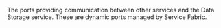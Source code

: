 The ports providing communication between other services and the Data Storage service. These are dynamic ports managed by Service Fabric.